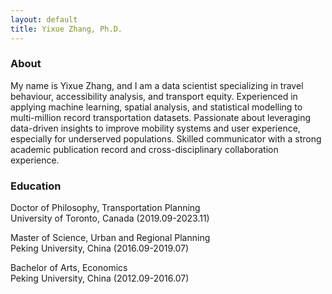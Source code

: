 ```yaml
---
layout: default
title: Yixue Zhang, Ph.D.
---
```


### About
My name is Yixue Zhang, and I am a data scientist specializing in travel behaviour, accessibility analysis, and transport equity. Experienced in applying machine learning, spatial analysis, and statistical modelling to multi-million record transportation datasets. Passionate about leveraging data-driven insights to improve mobility systems and user experience, especially for underserved populations. Skilled communicator with a strong academic publication record and cross-disciplinary collaboration experience.

### Education
Doctor of Philosophy, Transportation Planning<br>
University of Toronto, Canada (2019.09-2023.11)<br>

Master of Science, Urban and Regional Planning<br>
Peking University, China (2016.09-2019.07)<br>

Bachelor of Arts, Economics<br>
Peking University, China (2012.09-2016.07)<br>
